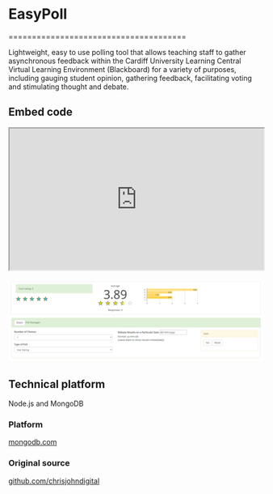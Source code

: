 # EasyPoll
======================================

Lightweight, easy to use polling tool that allows teaching staff to gather asynchronous feedback within the Cardiff University Learning Central Virtual Learning Environment (Blackboard) for a variety of purposes, including gauging student opinion, gathering feedback, facilitating voting and stimulating thought and debate.

## Embed code

<iframe width="100%" height="280" src="https://example.com/?poll=uniquepollid"></iframe>

![Image representing EasyPoll](public/images/easypoll.png?raw=true "Image representing EasyPoll")

## Technical platform

Node.js and MongoDB

### Platform

[mongodb.com](https://www.mongodb.com/)

### Original source

[github.com/chrisjohndigital](https://github.com/chrisjohndigital/EasyPoll)